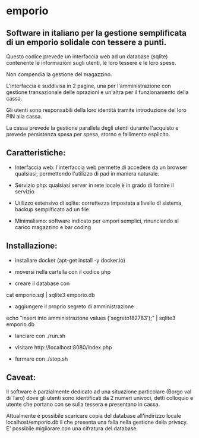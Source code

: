 emporio
=======

Software in italiano per la gestione semplificata di un emporio solidale con tessere a punti.
---------

Questo codice prevede un interfaccia web ad un database (sqlite) contenente le informazioni sugli utenti, le loro tessere 
e le loro spese.

Non compendia la gestione del magazzino.

L'interfaccia è suddivisa in 2 pagine, una per l'amministrazione con gestione transazionale delle oprazioni e un'altra per 
il funzionamento della cassa.

Gli utenti sono responsabili della loro identità tramite introduzione del loro PIN alla cassa.

La cassa prevede la gestione parallela degli utenti durante l'acquisto e prevede persistenza spesa per spesa, storno e 
fallimento esplicito.


Caratteristiche:
-------------

 * Interfaccia web: l'interfaccia web permette di accedere da un browser qualsiasi, permettendo l'utilizzo di pad in maniera naturale.

 * Servizio php: qualsiasi server in rete locale è in grado di fornire il servizio

 * Utilizzo estensivo di sqlite: correttezza impostata a livello di sistema, backup semplificato ad un file

 * Minimalismo: software indicato per empori semplici, rinunciando al carico magazzino e bar coding

Installazione:
----------------

 * installare docker (apt-get install -y docker.io)

 * moversi nella cartella con il codice php

 * creare il database con 

  cat emporio.sql | sqlite3 emporio.db
   
 * aggiungere il proprio segreto di amministrazione

  echo "insert into amministrazione values ('segreto182783');" | sqlite3 emporio.db
  
 * lanciare con ./run.sh

 * visitare http://localhost:8080/index.php
 
 * fermare con ./stop.sh 

Caveat:
---------

Il software è parzialmente dedicato ad una situazione particolare (Borgo val di Taro) dove gli utenti sono identificati da 2 numeri univoci, 
detti colloquio e utente che portano con se sulla tessera e presentano in cassa. 

Attualmente è possibile scaricare copia del database all'indirizzo locale localhost/emporio.db il che presenta una falla nella 
gestione della privacy. E' possibile migliorare con una cifratura del database.

